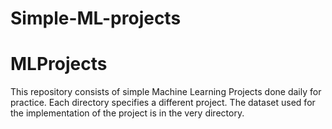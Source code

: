 # Simple-ML-projects
# MLProjects

This repository consists of simple Machine Learning Projects done daily for practice. Each directory specifies a different project. The dataset used for the implementation of the project is in the very directory.

